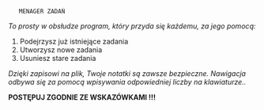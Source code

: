        MENAGER ZADAŃ
*To prosty w obsłudze program, który
przyda się każdemu, za jego pomocą:*
1. Podejrzysz już istniejące zadania
2. Utworzysz nowe zadania 
3. Usuniesz stare zadania

*Dzięki zapisowi na plik, Twoje notatki
są zawsze bezpieczne.
Nawigacja odbywa się za pomocą
wpisywania odpowiedniej liczby
na klawiaturze..*

**POSTĘPUJ ZGODNIE ZE WSKAZÓWKAMI !!!**
